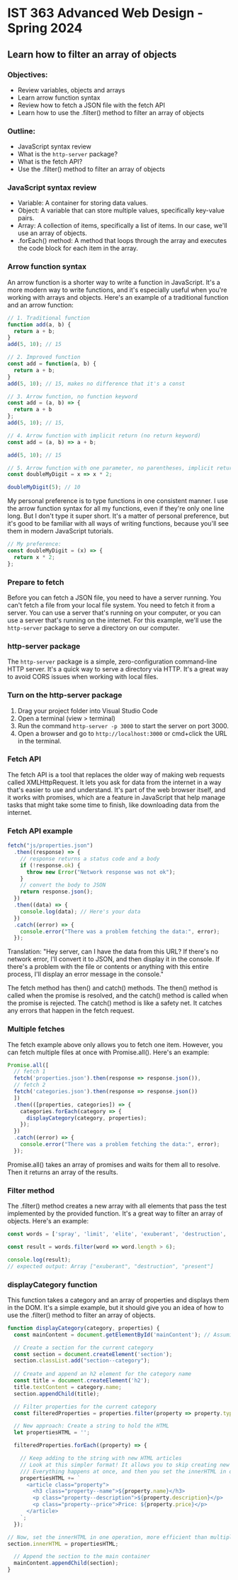 # IST 363 Advanced Web Design - Spring 2024

## Learn how to filter an array of objects

### Objectives:

- Review variables, objects and arrays
- Learn arrow function syntax
- Review how to fetch a JSON file with the fetch API
- Learn how to use the .filter() method to filter an array of objects

### Outline:

- JavaScript syntax review
- What is the `http-server` package?
- What is the fetch API?
- Use the .filter() method to filter an array of objects

### JavaScript syntax review

- Variable: A container for storing data values.
- Object: A variable that can store multiple values, specifically key-value pairs.
- Array: A collection of items, specifically a list of items. In our case, we'll use an array of objects.
- .forEach() method: A method that loops through the array and executes the code block for each item in the array.


### Arrow function syntax

An arrow function is a shorter way to write a function in JavaScript. It's a more modern way to write functions, and it's especially useful when you're working with arrays and objects. Here's an example of a traditional function and an arrow function:

```javascript
// 1. Traditional function
function add(a, b) {
  return a + b;
}
add(5, 10); // 15

// 2. Improved function
const add = function(a, b) { 
  return a + b;
}
add(5, 10); // 15, makes no difference that it's a const

// 3. Arrow function, no function keyword
const add = (a, b) => { 
  return a + b 
};
add(5, 10); // 15, 

// 4. Arrow function with implicit return (no return keyword)
const add = (a, b) => a + b;

add(5, 10); // 15

// 5. Arrow function with one parameter, no parentheses, implicit return, shortest syntax
const doubleMyDigit = x => x * 2;

doubleMyDigit(5); // 10

```

My personal preference is to type functions in one consistent manner. I use the arrow function syntax for all my functions, even if they're only one line long. But I don't type it super short. It's a matter of personal preference, but it's good to be familiar with all ways of writing functions, because you'll see them in modern JavaScript tutorials.

```javascript
// My preference:
const doubleMyDigit = (x) => {
  return x * 2;
};
```

### Prepare to fetch

Before you can fetch a JSON file, you need to have a server running. You can't fetch a file from your local file system. You need to fetch it from a server. You can use a server that's running on your computer, or you can use a server that's running on the internet. For this example, we'll use the `http-server` package to serve a directory on our computer.


### http-server package

The `http-server` package is a simple, zero-configuration command-line HTTP server. It's a quick way to serve a directory via HTTP. It's a great way to avoid CORS issues when working with local files.

### Turn on the http-server package

1. Drag your project folder into Visual Studio Code
2. Open a terminal (view > terminal)
3. Run the command `http-server -p 3000` to start the server on port 3000.
4. Open a browser and go to `http://localhost:3000` or cmd+click the URL in the terminal.


### Fetch API

The fetch API is a tool that replaces the older way of making web requests called XMLHttpRequest. It lets you ask for data from the internet in a way that's easier to use and understand. It's part of the web browser itself, and it works with promises, which are a feature in JavaScript that help manage tasks that might take some time to finish, like downloading data from the internet.

### Fetch API example

```javascript
fetch("js/properties.json")
  .then((response) => {
    // response returns a status code and a body
    if (!response.ok) {
      throw new Error("Network response was not ok");
    }
    // convert the body to JSON
    return response.json();
  })
  .then((data) => {
    console.log(data); // Here's your data
  })
  .catch((error) => {
    console.error("There was a problem fetching the data:", error);
  });
```

Translation: "Hey server, can I have the data from this URL? If there's no network error, I'll convert it to JSON, and then display it in the console. If there's a problem with the file or contents or anything with this entire process, I'll display an error message in the console."

The fetch method has then() and catch() methods. The then() method is called when the promise is resolved, and the catch() method is called when the promise is rejected. The catch() method is like a safety net. It catches any errors that happen in the fetch request.

### Multiple fetches

The fetch example above only allows you to fetch one item. However, you can fetch multiple files at once with Promise.all(). Here's an example:

```javascript
Promise.all([
  // fetch 1
  fetch('properties.json').then(response => response.json()),
  // fetch 2
  fetch('categories.json').then(response => response.json())
  ])
  .then(([properties, categories]) => {
    categories.forEach(category => {
      displayCategory(category, properties);
    });
  })
  .catch((error) => {
    console.error("There was a problem fetching the data:", error);
  });
```

Promise.all() takes an array of promises and waits for them all to resolve. Then it returns an array of the results.

### Filter method

The .filter() method creates a new array with all elements that pass the test implemented by the provided function. It's a great way to filter an array of objects. Here's an example:

```javascript
const words = ['spray', 'limit', 'elite', 'exuberant', 'destruction', 'present'];

const result = words.filter(word => word.length > 6);

console.log(result);
// expected output: Array ["exuberant", "destruction", "present"]
```

### displayCategory function

This function takes a category and an array of properties and displays them in the DOM. It's a simple example, but it should give you an idea of how to use the .filter() method to filter an array of objects.

```javascript
function displayCategory(category, properties) {
  const mainContent = document.getElementById('mainContent'); // Assuming an element with this ID exists in your HTML

  // Create a section for the current category
  const section = document.createElement('section');
  section.classList.add("section--category");
  
  // Create and append an h2 element for the category name
  const title = document.createElement('h2');
  title.textContent = category.name;
  section.appendChild(title);

  // Filter properties for the current category
  const filteredProperties = properties.filter(property => property.type === category.label.singular);

  // New approach: Create a string to hold the HTML
  let propertiesHTML = '';

  filteredProperties.forEach((property) => {

    // Keep adding to the string with new HTML articles
    // Look at this simpler format! It allows you to skip creating new elements
    /// Everything happens at once, and then you set the innerHTML in one operation
    propertiesHTML += `
      <article class="property">
        <h3 class="property--name">${property.name}</h3>
        <p class="property--description">${property.description}</p>
        <p class="property--price">Price: ${property.price}</p>
      </article>
    `;
  });

// Now, set the innerHTML in one operation, more efficient than multiple appends
section.innerHTML = propertiesHTML;

  // Append the section to the main container
  mainContent.appendChild(section);
}
```